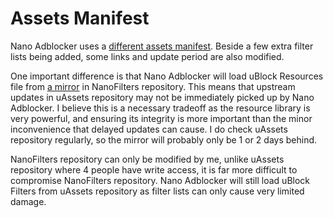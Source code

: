 # Assets Manifest

Nano Adblocker uses a
[different assets manifest](https://github.com/NanoAdblocker/NanoCore2/blob/master/src/assets.json).
Beside a few extra filter lists being added, some links and update period are
also modified.

One important difference is that Nano Adblocker will load uBlock Resources file
from
[a mirror](https://raw.githubusercontent.com/NanoAdblocker/NanoFilters/master/NanoMirror/uBlockResources.txt)
in NanoFilters repository. This means that upstream updates in uAssets
repository may not be immediately picked up by Nano Adblocker. I believe this
is a necessary tradeoff as the resource library is very powerful, and ensuring
its integrity is more important than the minor inconvenience that delayed
updates can cause. I do check uAssets repository regularly, so the mirror will
probably only be 1 or 2 days behind.

NanoFilters repository can only be modified by me, unlike uAssets repository
where 4 people have write access, it is far more difficult to compromise
NanoFilters repository. Nano Adblocker will still load uBlock Filters from
uAssets repository as filter lists can only cause very limited damage.
